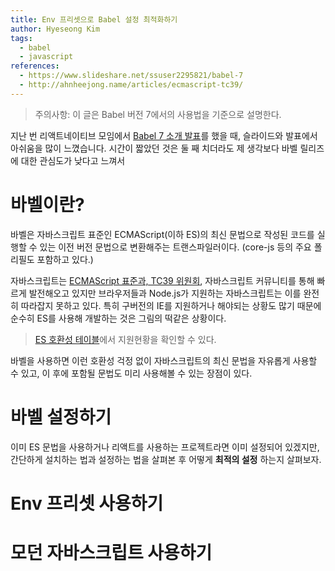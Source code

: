 ```yaml
---
title: Env 프리셋으로 Babel 설정 최적화하기
author: Hyeseong Kim
tags:
  - babel
  - javascript
references:
  - https://www.slideshare.net/ssuser2295821/babel-7
  - http://ahnheejong.name/articles/ecmascript-tc39/
---
```


> 주의사항: 이 글은 Babel 버전 7에서의 사용법을 기준으로 설명한다.

지난 번 리액트네이티브 모임에서 [Babel 7 소개 발표](https://www.slideshare.net/ssuser2295821/babel-7)를 했을 때, 슬라이드와 발표에서 아쉬움을 많이 느꼈습니다. 시간이 짧았던 것은 둘 째 치더라도 제 생각보다 바벨 릴리즈에 대한 관심도가 낮다고 느껴서  

# 바벨이란?
바벨은 자바스크립트 표준인 ECMAScript(이하 ES)의 최신 문법으로 작성된 코드를 실행할 수 있는 이전 버전 문법으로 변환해주는 트랜스파일러이다. (core-js 등의 주요 폴리필도 포함하고 있다.)

자바스크립트는 [ECMAScript 표준과, TC39 위원회](http://ahnheejong.name/articles/ecmascript-tc39/), 자바스크립트 커뮤니티를 통해 빠르게 발전해오고 있지만 브라우저들과 Node.js가 지원하는 자바스크립트는 이를 완전히 따라잡지 못하고 있다. 특히 구버전의 IE를 지원하거나 해야되는 상황도 많기 때문에 순수히 ES를 사용해 개발하는 것은 그림의 떡같은 상황이다.

> [ES 호환성 테이블](http://kangax.github.io/compat-table)에서 지원현황을 확인할 수 있다.

바벨을 사용하면 이런 호환성 걱정 없이 자바스크립트의 최신 문법을 자유롭게 사용할 수 있고, 이 후에 포함될 문법도 미리 사용해볼 수 있는 장점이 있다.

# 바벨 설정하기
이미 ES 문법을 사용하거나 리액트를 사용하는 프로젝트라면 이미 설정되어 있겠지만, 간단하게 설치하는 법과 설정하는 법을 살펴본 후 어떻게 **최적의 설정** 하는지 살펴보자.

# Env 프리셋 사용하기

# 모던 자바스크립트 사용하기